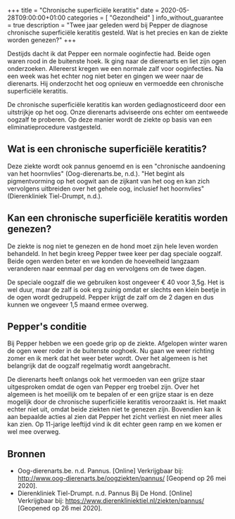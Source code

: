 +++
title =  "Chronische superficiële keratitis"
date = 2020-05-28T09:00:00+01:00
categories = [
    "Gezondheid"
]
info_without_guarantee = true
description = "Twee jaar geleden werd bij Pepper de diagnose chronische superficiële keratitis gesteld. Wat is het precies en kan de ziekte worden genezen?"
+++

Destijds dacht ik dat Pepper een normale ooginfectie had. Beide ogen waren rood in de buitenste hoek. Ik ging naar de dierenarts en liet zijn ogen onderzoeken. Allereerst kregen we een normale zalf voor ooginfecties. Na een week was het echter nog niet beter en gingen we weer naar de dierenarts. Hij onderzocht het oog opnieuw en vermoedde een chronische superficiële keratitis.  

De chronische superficiële keratitis kan worden gediagnosticeerd door een uitstrijkje op het oog. Onze dierenarts adviseerde ons echter om een ​​tweede oogzalf te proberen. Op deze manier wordt de ziekte op basis van een eliminatieprocedure vastgesteld.  

## Wat is een chronische superficiële keratitis?
Deze ziekte wordt ook pannus genoemd en is een "chronische aandoening van het hoornvlies" (Oog-dierenarts.be, n.d.). "Het begint als pigmentvorming op het oogwit aan de zijkant van het oog en kan zich vervolgens uitbreiden over het gehele oog, inclusief het hoornvlies" (Dierenkliniek Tiel-Drumpt, n.d.).

## Kan een chronische superficiële keratitis worden genezen?
De ziekte is nog niet te genezen en de hond moet zijn hele leven worden behandeld. In het begin kreeg Pepper twee keer per dag speciale oogzalf. Beide ogen werden beter en we konden de hoeveelheid langzaam veranderen naar eenmaal per dag en vervolgens om de twee dagen.  

De speciale oogzalf die we gebruiken kost ongeveer € 40 voor 3,5g. Het is wel duur, maar de zalf is ook erg zuinig omdat er slechts een klein beetje in de ogen wordt gedruppeld. Pepper krijgt de zalf om de 2 dagen en dus kunnen we ongeveer 1,5 maand ermee overweg.

## Pepper's conditie
Bij Pepper hebben we een goede grip op de ziekte. Afgelopen winter waren de ogen weer roder in de buitenste ooghoek. Nu gaan we weer richting zomer en ik merk dat het weer beter wordt. Over het algemeen is het belangrijk dat de oogzalf regelmatig wordt aangebracht.  

De dierenarts heeft onlangs ook het vermoeden van een grijze staar uitgesproken omdat de ogen van Pepper erg troebel zijn. Over het algemeen is het moeilijk om te bepalen of er een grijze staar is en deze mogelijk door de chronische superficiële keratitis veroorzaakt is. Het maakt echter niet uit, omdat beide ziekten niet te genezen zijn. Bovendien kan ik aan bepaalde acties al zien dat Pepper het zicht verliest en niet meer alles kan zien. Op 11-jarige leeftijd vind ik dit echter geen ramp en we komen er wel mee overweg.

## Bronnen
- Oog-dierenarts.be. n.d. Pannus. [Online] Verkrijgbaar bij: <http://www.oog-dierenarts.be/oogziekten/pannus/> [Geopend op 26 mei 2020].
- Dierenkliniek Tiel-Drumpt. n.d. Pannus Bij De Hond. [Online] Verkrijgbaar bij: <https://www.dierenkliniektiel.nl/ziekten/pannus/> [Geopened op 26 mei 2020].
